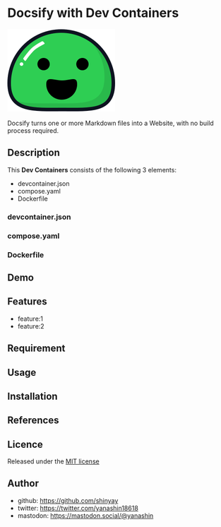 # Docsify with Dev Containers

![Docsify](https://github.com/docsifyjs/docsify/raw/develop/docs/_media/icon.svg)

Docsify turns one or more Markdown files into a Website, with no build process required.

## Description

This **Dev Containers** consists of the following 3 elements:

- devcontainer.json
- compose.yaml
- Dockerfile

### devcontainer.json

### compose.yaml

### Dockerfile

## Demo

## Features

- feature:1
- feature:2

## Requirement

## Usage

## Installation

## References

## Licence

Released under the [MIT license](https://gist.githubusercontent.com/shinyay/56e54ee4c0e22db8211e05e70a63247e/raw/34c6fdd50d54aa8e23560c296424aeb61599aa71/LICENSE)

## Author

- github: <https://github.com/shinyay>
- twitter: <https://twitter.com/yanashin18618>
- mastodon: <https://mastodon.social/@yanashin>
